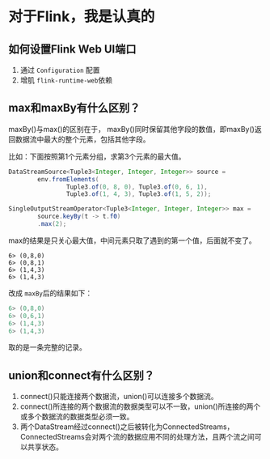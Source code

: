 # 对于Flink，我是认真的

## 如何设置Flink Web UI端口

1. 通过 `Configuration` 配置
2. 增肌 `flink-runtime-web`依赖

## max和maxBy有什么区别？

maxBy()与max()的区别在于，
maxBy()同时保留其他字段的数值，即maxBy()返回数据流中最大的整个元素，包括其他字段。

比如：下面按照第1个元素分组，求第3个元素的最大值。
```java
DataStreamSource<Tuple3<Integer, Integer, Integer>> source =
        env.fromElements(
                Tuple3.of(0, 8, 0), Tuple3.of(0, 6, 1), 
                Tuple3.of(1, 4, 3), Tuple3.of(1, 5, 2));

SingleOutputStreamOperator<Tuple3<Integer, Integer, Integer>> max = 
        source.keyBy(t -> t.f0)
        .max(2);
```
max的结果是只关心最大值，中间元素只取了遇到的第一个值，后面就不变了。
```shell
6> (0,8,0)
6> (0,8,1)
6> (1,4,3)
6> (1,4,3)
```
改成 `maxBy`后的结果如下：
```java
6> (0,8,0)
6> (0,6,1)
6> (1,4,3)
6> (1,4,3)
```
取的是一条完整的记录。

## union和connect有什么区别？

1. connect()只能连接两个数据流，union()可以连接多个数据流。
2. connect()所连接的两个数据流的数据类型可以不一致，union()所连接的两个或多个数据流的数据类型必须一致。
3. 两个DataStream经过connect()之后被转化为ConnectedStreams，ConnectedStreams会对两个流的数据应用不同的处理方法，且两个流之间可以共享状态。



